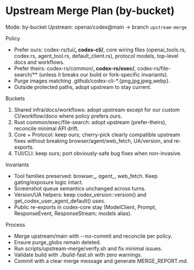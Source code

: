 # Upstream Merge Plan (by-bucket)

Mode: by-bucket
Upstream: openai/codex@main → branch `upstream-merge`

Policy
- Prefer ours: codex-rs/tui/**, codex-cli/**, core wiring files (openai_tools.rs, codex.rs, agent_tool.rs, default_client.rs), protocol models, top-level docs and workflows.
- Prefer theirs: codex-rs/common/**, codex-rs/exec/**, codex-rs/file-search/** (unless it breaks our build or fork-specific invariants).
- Purge images matching .github/codex-cli-*.{png,jpg,jpeg,webp}.
- Outside protected paths, adopt upstream to stay current.

Buckets
1) Shared infra/docs/workflows: adopt upstream except for our custom CI/workflow/doco where policy prefers ours.
2) Rust common/exec/file-search: adopt upstream (prefer-theirs), reconcile minimal API drift.
3) Core + Protocol: keep ours; cherry-pick clearly compatible upstream fixes without breaking browser/agent/web_fetch, UA/version, and re-exports.
4) TUI/CLI: keep ours; port obviously-safe bug fixes when non-invasive.

Invariants
- Tool families preserved: browser_*, agent_*, web_fetch. Keep gating/exposure logic intact.
- Screenshot queue semantics unchanged across turns.
- Version/UA helpers: keep codex_version::version() and get_codex_user_agent_default() uses.
- Public re-exports in codex-core stay (ModelClient, Prompt, ResponseEvent, ResponseStream; models alias).

Process
- Merge upstream/main with --no-commit and reconcile per policy.
- Ensure purge_globs remain deleted.
- Run scripts/upstream-merge/verify.sh and fix minimal issues.
- Validate build with ./build-fast.sh with zero warnings.
- Commit with a clear merge message and generate MERGE_REPORT.md.
